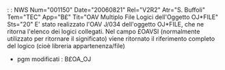  :  : NWS Num="001150" Date="20060821" Rel="V2R2" Atr="S. Buffoli" Tem="TEC" App="B£" Tit="OAV Multiplo File Logici dell'Oggetto OJ\*FILE" Sts="20"
E' stato realizzato l'OAV J/034 dell'oggetto OJ\*FILE, che ne ritorna l'elenco dei logici collegati.
Nel campo £OAVSI (normalmente utilizzato per ritornare il significato) viene ritornato il riferimento completo del logico (cioè libreria appartenenza/file)

-  pgm modificati :  B£OA_OJ
